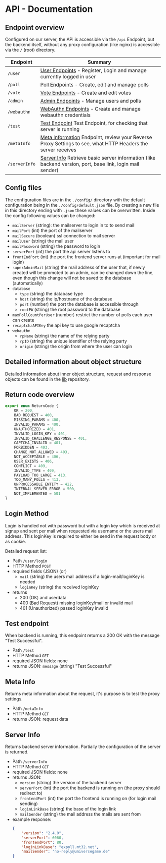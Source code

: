 # API - Documentation

## Endpoint overview

Configured on our server, the API is accessible via the `/api` Endpoint, but the backend itself, without any proxy configuration (like nginx) is accessible via the `/` (root) directory.

| Endpoint      | Summary                                                                                                                   |
| ------------- | ------------------------------------------------------------------------------------------------------------------------- |
| `/user`       | [User Endpoints](./User_API.md) - Register, Login and manage currently logged in user                                     |
| `/poll`       | [Poll Endpoints](./Poll_API.md) - Create, edit and manage polls                                                           |
| `/vote`       | [Vote Endpoints](./Voting_API.md) - Create and edit votes                                                                 |
| `/admin`      | [Admin Endpoints](./Admin_API.md) - Manage users and polls                                                                |
| `/webauthn`   | [WebAuthn Endpoints](./Authentication_API.md) - Create and manage webauthn credentials                                    |
| `/test`       | [Test Endpoint](#test-endpoint) Test Endpoint, for checking that server is running                                        |
| `/metaInfo`   | [Meta Information](#meta-info) Endpoint, review your Reverse Proxy Settings to see, what HTTP Headers the server receives |
| `/serverInfo` | [Server Info](#server-info) Retrieve basic server information (like backend version, port, base link, login mail sender)  |

## Config files

The configuration files are in the `./config/` directory with the default configuration being in the `./config/default.json` file. By creating a new file in this directory ending with `.json` these values can be overwritten.
Inside the config following values can be changed:

-   `mailServer` (string): the mailserver to login in to to send mail
-   `mailPort` (int) the port of the mailserver
-   `mailSecure` (boolean) ssl connection to mail server
-   `mailUser` (string) the mail user
-   `mailPassword` (string) the password to login
-   `serverPort` (int) the port the api server listens to
-   `frontEndPort` (int) the port the frontend server runs at (important for mail login)
-   `superAdminMail` (string) the mail address of the user that, if newly created will be promoted to an admin, can be changed down the line, even though this change will not be saved to the database (automatically)
-   `database`
    -   `type` (string) the database type
    -   `host` (string) the ip/hostname of the database
    -   `port` (number) the port the database is accessible through
    -   `rootPW` (string) the root password to the database
-   `maxPollCountPerUser` (number) restrict the number of polls each user can create
-   `recaptchaAPIKey` the api key to use google recaptcha
-   `webauthn`
    -   `rpName` (string) the name of the relying party
    -   `rpID` (string) the unique identifier of the relying party
    -   `origin` (string) the origin from where the user can login

## Detailed information about object structure

Detailed information about inner object structure, request and response objects can be found in the [lib](https://git.mt32.net/mt32/expoll_lib) repository.

## Return code overview

```ts
export enum ReturnCode {
    OK = 200,
    BAD_REQUEST = 400,
    MISSING_PARAMS = 400,
    INVALID_PARAMS = 400,
    UNAUTHORIZED = 401,
    INVALID_LOGIN_KEY = 401,
    INVALID_CHALLENGE_RESPONSE = 401,
    CAPTCHA_INVALID = 401,
    FORBIDDEN = 403,
    CHANGE_NOT_ALLOWED = 403,
    NOT_ACCEPTABLE = 406,
    USER_EXISTS = 406,
    CONFLICT = 409,
    INVALID_TYPE = 409,
    PAYLOAD_TOO_LARGE = 413,
    TOO_MANY_POLLS = 413,
    UNPROCESSABLE_ENTITY = 422,
    INTERNAL_SERVER_ERROR = 500,
    NOT_IMPLEMENTED = 501
}
```

## Login Method

Login is handled not with password but with a login key which is received at signup and sent per mail when requested via username or the users mail address.
This loginKey is required to either be send in the request body or as cookie.

Detailed request list:

-   Path `/user/login`
-   HTTP Method `POST`
-   required fields (JSON) (or)
    -   `mail` (string) the users mail address if a login-mail/loginKey is needed
    -   `loginKey` (string) the received loginKey
-   returns
    -   200 (OK) and userdata
    -   400 (Bad Request) missing loginKey/mail or invalid mail
    -   401 (Unauthorized) passed loginKey invalid

## Test endpoint

When backend is running, this endpoint returns a 200 OK with the message "Test Successful".

-   Path `/test`
-   HTTP Method `GET`
-   required JSON fields: none
-   returns JSON: `message` (string) "Test Successful"

## Meta Info

Returns meta information about the request, it's purpose is to test the proxy settings.

-   Path `/metaInfo`
-   HTTP Method `GET`
-   returns JSON: request data

## Server Info

Returns backend server information. Partially the configuration of the server is returned.

-   Path `/serverInfo`
-   HTTP Method `GET`
-   required JSON fields: none
-   returns JSON:
    -   `version` (string) the version of the backend server
    -   `serverPort` (int) the port the backend is running on (the proxy should redirect to)
    -   `frontendPort` (int) the port the frontend is running on (for login mail sending)
    -   `loginLinkBase` (string) the base of the login link
    -   `mailSender` (string) the mail address the mails are sent from
-   example response:
    ```json
    {
        "version": "2.4.0",
        "serverPort": 6060,
        "frontendPort": 80,
        "loginLinkBase": "expoll.mt32.net",
        "mailSender": "no-reply@universegame.de"
    }
    ```
